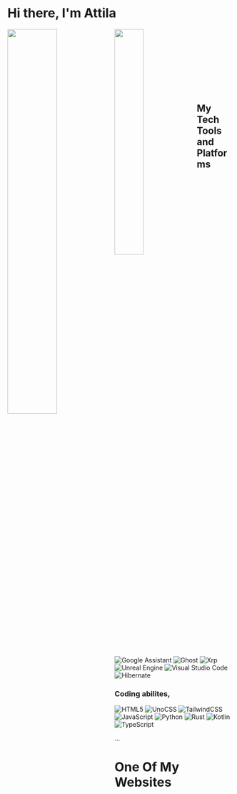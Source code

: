 # Hi there, I'm Attila 
<img align="left" width="47%" src="https://github-readme-stats.vercel.app/api?username=dhm-ak&show_icons=true&theme=radical" />
<img align="left" width="36%" src="https://github-readme-stats.vercel.app/api/top-langs/?username=dhm-ak&layout=compact&theme=radical" />
<BR><BR><BR><BR><BR><BR><BR><BR>

## My Tech Tools and Platforms

![Google Assistant](https://img.shields.io/badge/google%20assistant-4285F4?style=for-the-badge&logo=google%20assistant&logoColor=black)
![Ghost](https://img.shields.io/badge/ghost-000?style=for-the-badge&logo=ghost&logoColor=%23F7DF1E)
![Xrp](https://img.shields.io/badge/Xrp-black?style=for-the-badge&logo=xrp&logoColor=white)
![Unreal Engine](https://img.shields.io/badge/unrealengine-%23313131.svg?style=for-the-badge&logo=unrealengine&logoColor=white)
![Visual Studio Code](https://img.shields.io/badge/Visual%20Studio%20Code-0078d7.svg?style=for-the-badge&logo=visual-studio-code&logoColor=white)
![Hibernate](https://img.shields.io/badge/Hibernate-59666C?style=for-the-badge&logo=Hibernate&logoColor=white)

### Coding abilites,

![HTML5](https://img.shields.io/badge/html5-%23E34F26.svg?style=for-the-badge&logo=html5&logoColor=white)
![UnoCSS](https://img.shields.io/badge/unocss-333333.svg?style=for-the-badge&logo=unocss&logoColor=white)
![TailwindCSS](https://img.shields.io/badge/tailwindcss-%2338B2AC.svg?style=for-the-badge&logo=tailwind-css&logoColor=white)
![JavaScript](https://img.shields.io/badge/javascript-%23323330.svg?style=for-the-badge&logo=javascript&logoColor=%23F7DF1E)
![Python](https://img.shields.io/badge/python-3670A0?style=for-the-badge&logo=python&logoColor=ffdd54)
![Rust](https://img.shields.io/badge/rust-%23000000.svg?style=for-the-badge&logo=rust&logoColor=white)
![Kotlin](https://img.shields.io/badge/kotlin-%237F52FF.svg?style=for-the-badge&logo=kotlin&logoColor=white)
![TypeScript](https://img.shields.io/badge/typescript-%23007ACC.svg?style=for-the-badge&logo=typescript&logoColor=white)

...
# One Of My Websites
<!-- BLOG-POST-LIST:START -->
<!-- BLOG-POST-LIST:END -->
